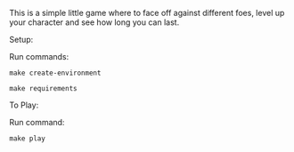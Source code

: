 This is a simple little game where to face off against different foes, level up your character and see how long you can last.

Setup:

Run commands:

    make create-environment

    make requirements

To Play:

Run command:

    make play